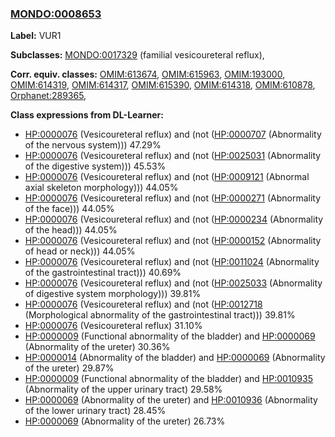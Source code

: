 
### [MONDO:0008653](http://purl.obolibrary.org/obo/MONDO_0008653)
**Label:** VUR1

**Subclasses:** [MONDO:0017329](http://purl.obolibrary.org/obo/MONDO_0017329) (familial vesicoureteral reflux), 

**Corr. equiv. classes:** [OMIM:613674](http://purl.obolibrary.org/obo/OMIM_613674), [OMIM:615963](http://purl.obolibrary.org/obo/OMIM_615963), [OMIM:193000](http://purl.obolibrary.org/obo/OMIM_193000), [OMIM:614319](http://purl.obolibrary.org/obo/OMIM_614319), [OMIM:614317](http://purl.obolibrary.org/obo/OMIM_614317), [OMIM:615390](http://purl.obolibrary.org/obo/OMIM_615390), [OMIM:614318](http://purl.obolibrary.org/obo/OMIM_614318), [OMIM:610878](http://purl.obolibrary.org/obo/OMIM_610878), [Orphanet:289365](http://www.orpha.net/ORDO/Orphanet_289365), 

**Class expressions from DL-Learner:**

- [HP:0000076](http://purl.obolibrary.org/obo/HP_0000076) (Vesicoureteral reflux) and (not ([HP:0000707](http://purl.obolibrary.org/obo/HP_0000707) (Abnormality of the nervous system))) 47.29%
- [HP:0000076](http://purl.obolibrary.org/obo/HP_0000076) (Vesicoureteral reflux) and (not ([HP:0025031](http://purl.obolibrary.org/obo/HP_0025031) (Abnormality of the digestive system))) 45.53%
- [HP:0000076](http://purl.obolibrary.org/obo/HP_0000076) (Vesicoureteral reflux) and (not ([HP:0009121](http://purl.obolibrary.org/obo/HP_0009121) (Abnormal axial skeleton morphology))) 44.05%
- [HP:0000076](http://purl.obolibrary.org/obo/HP_0000076) (Vesicoureteral reflux) and (not ([HP:0000271](http://purl.obolibrary.org/obo/HP_0000271) (Abnormality of the face))) 44.05%
- [HP:0000076](http://purl.obolibrary.org/obo/HP_0000076) (Vesicoureteral reflux) and (not ([HP:0000234](http://purl.obolibrary.org/obo/HP_0000234) (Abnormality of the head))) 44.05%
- [HP:0000076](http://purl.obolibrary.org/obo/HP_0000076) (Vesicoureteral reflux) and (not ([HP:0000152](http://purl.obolibrary.org/obo/HP_0000152) (Abnormality of head or neck))) 44.05%
- [HP:0000076](http://purl.obolibrary.org/obo/HP_0000076) (Vesicoureteral reflux) and (not ([HP:0011024](http://purl.obolibrary.org/obo/HP_0011024) (Abnormality of the gastrointestinal tract))) 40.69%
- [HP:0000076](http://purl.obolibrary.org/obo/HP_0000076) (Vesicoureteral reflux) and (not ([HP:0025033](http://purl.obolibrary.org/obo/HP_0025033) (Abnormality of digestive system morphology))) 39.81%
- [HP:0000076](http://purl.obolibrary.org/obo/HP_0000076) (Vesicoureteral reflux) and (not ([HP:0012718](http://purl.obolibrary.org/obo/HP_0012718) (Morphological abnormality of the gastrointestinal tract))) 39.81%
- [HP:0000076](http://purl.obolibrary.org/obo/HP_0000076) (Vesicoureteral reflux) 31.10%
- [HP:0000009](http://purl.obolibrary.org/obo/HP_0000009) (Functional abnormality of the bladder) and [HP:0000069](http://purl.obolibrary.org/obo/HP_0000069) (Abnormality of the ureter) 30.36%
- [HP:0000014](http://purl.obolibrary.org/obo/HP_0000014) (Abnormality of the bladder) and [HP:0000069](http://purl.obolibrary.org/obo/HP_0000069) (Abnormality of the ureter) 29.87%
- [HP:0000009](http://purl.obolibrary.org/obo/HP_0000009) (Functional abnormality of the bladder) and [HP:0010935](http://purl.obolibrary.org/obo/HP_0010935) (Abnormality of the upper urinary tract) 29.58%
- [HP:0000069](http://purl.obolibrary.org/obo/HP_0000069) (Abnormality of the ureter) and [HP:0010936](http://purl.obolibrary.org/obo/HP_0010936) (Abnormality of the lower urinary tract) 28.45%
- [HP:0000069](http://purl.obolibrary.org/obo/HP_0000069) (Abnormality of the ureter) 26.73%


